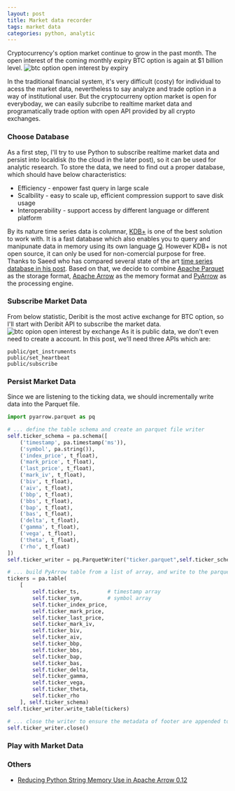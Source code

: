 ```yaml
---
layout: post
title: Market data recorder
tags: market data
categories: python, analytic
---
```


Cryptocurrency's option market continue to grow in the past month. The open interest of the coming monthly expiry BTC option is again at $1 billion level.
![btc option open interest by expiry](/note/images/skew_btc_options_oi_by_expiry_k_prev_day.png)

In the traditional financial system, it's very difficult (costy) for individual to acess the market data, nevertheless to say analyze and trade option in a way of institutional user. But the cryptocurreny option market is open for everyboday, we can easily subcribe to realtime market data and programatically trade option with open API provided by all crypto exchanges.

### Choose Database
As a first step, I'll try to use Python to subscribe realtime market data and persist into localdisk (to the cloud in the later post), so it can be used for analytic research. To store the data, we need to find out a proper database, which should have below characteristics:
* Efficiency - enpower fast query in large scale
* Scalbility - easy to scale up, efficient compression support to save disk usage
* Interoperability - support access by different language or different platform

By its nature time series data is columnar, [KDB+](https://kx.com/) is one of the best solution to work with. It is a fast database which also enables you to query and manipunate data in memory using its own language [Q](https://code.kx.com/q/). However KDB+ is not open source, it can only be used for non-comercial purpose for free. Thanks to Saeed who has compared several state of the art [time series database in his post](https://www.cuemacro.com/2019/02/02/storing-time-series-data/). Based on that, we decide to combine [Apache Parquet](https://parquet.apache.org/) as the storage format, [Apache Arrow](https://arrow.apache.org/) as the memory format and [PyArrow](https://arrow.apache.org/docs/python/) as the processing engine.

### Subscribe Market Data
From below statistic, Deribit is the most active exchange for BTC option, so I'll start with Deribit API to subscribe the market data. 
![btc opion open interest by exchange](/note/images/skew_total_btc_options_open_interest.png)
As it is public data, we don't even need to create a account. In this post, we'll need three APIs which are:
```
public/get_instruments
public/set_heartbeat
public/subscribe
```



### Persist Market Data
Since we are listening to the ticking data, we should incrementally write data into the Parquet file.
```python
import pyarrow.parquet as pq

# ... define the table schema and create an parquet file writer
self.ticker_schema = pa.schema([
    ('timestamp', pa.timestamp('ms')),
    ('symbol', pa.string()),
    ('index_price', t_float),
    ('mark_price', t_float),
    ('last_price', t_float),
    ('mark_iv', t_float),
    ('biv', t_float),
    ('aiv', t_float),
    ('bbp', t_float),
    ('bbs', t_float),
    ('bap', t_float),
    ('bas', t_float),
    ('delta', t_float),
    ('gamma', t_float),
    ('vega', t_float),
    ('theta', t_float),
    ('rho', t_float)
])
self.ticker_writer = pq.ParquetWriter("ticker.parquet",self.ticker_schema)

# ... build PyArrow table from a list of array, and write to the parquet file
tickers = pa.table(
    [
        self.ticker_ts,         # timestamp array
        self.ticker_sym,        # symbol array
        self.ticker_index_price,
        self.ticker_mark_price,
        self.ticker_last_price,
        self.ticker_mark_iv,
        self.ticker_biv,
        self.ticker_aiv,
        self.ticker_bbp,
        self.ticker_bbs,
        self.ticker_bap,
        self.ticker_bas,
        self.ticker_delta,
        self.ticker_gamma,
        self.ticker_vega,
        self.ticker_theta,
        self.ticker_rho
    ], self.ticker_schema)
self.ticker_writer.write_table(tickers)

# ... close the writer to ensure the metadata of footer are appended to the parquet file
self.ticker_writer.close()

```

### Play with Market Data


### Others
* [Reducing Python String Memory Use in Apache Arrow 0.12](https://arrow.apache.org/blog/2019/02/05/python-string-memory-0.12/)